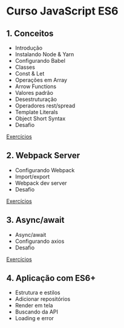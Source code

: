 # Curso JavaScript ES6

## 1. Conceitos

- Introdução
- Instalando Node & Yarn
- Configurando Babel
- Classes
- Const & Let
- Operações em Array
- Arrow Functions
- Valores padrão
- Desestruturação
- Operadores rest/spread
- Template Literals
- Object Short Syntax
- Desafio

[Exercícios](1-Conceitos/README.md)

## 2. Webpack Server

- Configurando Webpack
- Import/export
- Webpack dev server
- Desafio

[Exercícios](2-Webpack-Server/README.md)

## 3. Async/await

- Async/await
- Configurando axios
- Desafio

[Exercícios](3-Async-await/README.md)

## 4. Aplicação com ES6+

- Estrutura e estilos
- Adicionar repositórios
- Render em tela
- Buscando da API
- Loading e error
